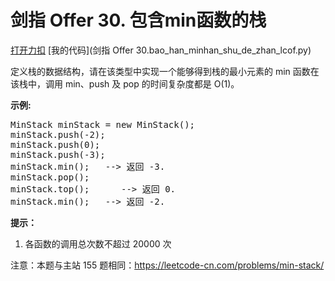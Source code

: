 # 剑指 Offer 30. 包含min函数的栈

[打开力扣](https://leetcode.cn/problems/bao-han-minhan-shu-de-zhan-lcof) [我的代码](剑指 Offer 30.bao_han_minhan_shu_de_zhan_lcof.py)

定义栈的数据结构，请在该类型中实现一个能够得到栈的最小元素的 min 函数在该栈中，调用 min、push 及 pop 的时间复杂度都是 O(1)。



<strong>示例:</strong>

<pre>MinStack minStack = new MinStack();
minStack.push(-2);
minStack.push(0);
minStack.push(-3);
minStack.min();   --> 返回 -3.
minStack.pop();
minStack.top();      --> 返回 0.
minStack.min();   --> 返回 -2.
</pre>



<strong>提示：</strong>

<ol>
	<li>各函数的调用总次数不超过 20000 次</li>
</ol>



注意：本题与主站 155 题相同：<a href="https://leetcode-cn.com/problems/min-stack/">https://leetcode-cn.com/problems/min-stack/</a>
